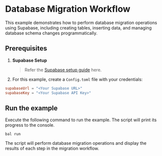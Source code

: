 # Database Migration Workflow

This example demonstrates how to perform database migration operations using Supabase, including creating tables, inserting data, and managing database schema changes programmatically.

## Prerequisites

1. **Supabase Setup**
   > Refer the [Supabase setup guide](https://central.ballerina.io/ballerinax/supabase/latest#setup-guide) here.

2. For this example, create a `Config.toml` file with your credentials:

```toml
supabaseUrl = "<Your Supabase URL>"
supabaseKey = "<Your Supabase API Key>"
```

## Run the example

Execute the following command to run the example. The script will print its progress to the console.

```shell
bal run
```

The script will perform database migration operations and display the results of each step in the migration workflow.